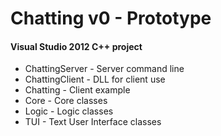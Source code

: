 # Chatting v0 - Prototype
#### Visual Studio 2012 C++ project

* ChattingServer - Server command line
* ChattingClient - DLL for client use
* Chatting - Client example
* Core - Core classes
* Logic - Logic classes
* TUI - Text User Interface classes
